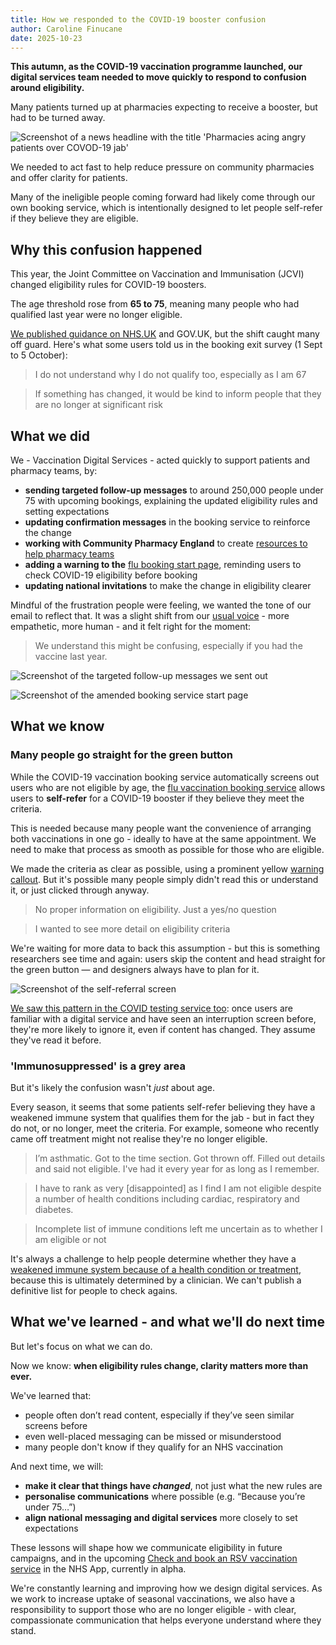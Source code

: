 ```yaml
---
title: How we responded to the COVID-19 booster confusion
author: Caroline Finucane
date: 2025-10-23
---
```


**This autumn, as the COVID-19 vaccination programme launched, our digital services team needed to move quickly to respond to confusion around eligibility.**

Many patients turned up at pharmacies expecting to receive a booster, but had to be turned away.

![Screenshot of a news headline with the title 'Pharmacies acing angry patients over COVOD-19 jab'](headline.jpg)

We needed to act fast to help reduce pressure on community pharmacies and offer clarity for patients.

Many of the ineligible people coming forward had likely come through our own booking service, which is intentionally designed to let people self-refer if they believe they are eligible. 

## Why this confusion happened

This year, the Joint Committee on Vaccination and Immunisation (JCVI) changed eligibility rules for COVID-19 boosters.

The age threshold rose from **65 to 75**, meaning many people who had qualified last year were no longer eligible.

[We published guidance on NHS.UK](https://www.nhs.uk/vaccinations/covid-19-vaccine/) and GOV.UK, but the shift caught many off guard. Here's what some users told us in the booking exit survey (1 Sept to 5 October):

> I do not understand why I do not qualify too, especially as I am 67

> If something has changed, it would be kind to inform people that they are no longer at significant risk

## What we did

We - Vaccination Digital Services - acted quickly to support patients and pharmacy teams, by:

- **sending targeted follow-up messages** to around 250,000 people under 75 with upcoming bookings, explaining the updated eligibility rules and setting expectations
- **updating confirmation messages** in the booking service to reinforce the change
- **working with Community Pharmacy England** to create [resources to help pharmacy teams](https://cpe.org.uk/our-news/c-19-vac-eligibility-resources-to-help-pharmacy-teams/)
- **adding a warning to the** [flu booking start page](https://www.nhs.uk/nhs-services/vaccination-and-booking-services/book-flu-vaccination/), reminding users to check COVID-19 eligibility before booking
- **updating national invitations** to make the change in eligibility clearer

Mindful of the frustration people were feeling, we wanted the tone of our email to reflect that. It was a slight shift from our [usual voice](https://service-manual.nhs.uk/content/voice-and-tone) - more empathetic, more human - and it felt right for the moment:

> We understand this might be confusing, especially if you had the vaccine last year.

![Screenshot of the targeted follow-up messages we sent out](comms.png "The follow-up messages we sent, to set expectations")

![Screenshot of the amended booking service start page](flu-start-page.png "Our warning on the flu booking start page")

## What we know
### Many people go straight for the green button

While the COVID-19 vaccination booking service automatically screens out users who are not eligible by age, the [flu vaccination booking service](https://www.nhs.uk/nhs-services/vaccination-and-booking-services/book-flu-vaccination/) allows users to **self-refer** for a COVID-19 booster if they believe they meet the criteria.

This is needed because many people want the convenience of arranging both vaccinations in one go - ideally to have at the same appointment. We need to make that process as smooth as possible for those who are eligible.

We made the criteria as clear as possible, using a prominent yellow [warning callout](https://service-manual.nhs.uk/design-system/components/warning-callout). But it's possible many people simply didn't read this or understand it, or just clicked through anyway.

> No proper information on eligibility. Just a yes/no question

> I wanted to see more detail on eligibility criteria

We're waiting for more data to back this assumption - but this is something researchers see time and again: users skip the content and head straight for the green button — and designers always have to plan for it.

![Screenshot of the self-referral screen](NBS.png "Our flu booking service asks users if they'd also like a COVID-19 vaccine. We think many ineligible people clicked through.")

[We saw this pattern in the COVID testing service too](https://digital.nhs.uk/blog/design-matters/2022/covid-19-testing-tackling-eligibility): once users are familiar with a digital service and have seen an interruption screen before, they're more likely to ignore it, even if content has changed. They assume they've read it before.

### 'Immunosuppressed' is a grey area

But it's likely the confusion wasn't *just* about age.

Every season, it seems that some patients self-refer believing they have a weakened immune system that qualifies them for the jab -  but in fact they do not, or no longer, meet the criteria. For example, someone who recently came off treatment might not realise they're no longer eligible.

> I’m asthmatic. Got to the time section. Got thrown off. Filled out details and said not eligible. I've had it every year for as long as I remember.

> I have to rank as very [disappointed] as I find I am not eligible despite a number of health conditions including cardiac, respiratory and diabetes.

> Incomplete list of immune conditions left me uncertain as to whether I am eligible or not

It's always a challenge to help people determine whether they have a [weakened immune system because of a health condition or treatment](https://www.nhs.uk/vaccinations/covid-19-vaccine/), because this is ultimately determined by a clinician. We can't publish a definitive list for people to check agains.

## What we've learned - and what we'll do next time

But let's focus on what we can do.

Now we know: **when eligibility rules change, clarity matters more than ever.**

We've learned that:
- people often don’t read content, especially if they’ve seen similar screens before
- even well-placed messaging can be missed or misunderstood
- many people don't know if they qualify for an NHS vaccination

And next time, we will:
- **make it clear that things have *changed***, not just what the new rules are
- **personalise communications** where possible (e.g. “Because you’re under 75…”)
- **align national messaging and digital services** more closely to set expectations

These lessons will shape how we communicate eligibility in future campaigns, and in the upcoming [Check and book an RSV vaccination service](https://www.service-catalogue.nhs.uk/services/check-my-vaccination-record) in the NHS App, currently in alpha.

We're constantly learning and improving how we design digital services. As we work to increase uptake of seasonal vaccinations, we also have a responsibility to support those who are no longer eligible - with clear, compassionate communication that helps everyone understand where they stand.


